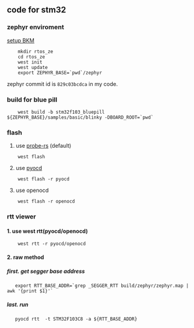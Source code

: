 ## code for stm32

### zephyr enviroment

[setup BKM](https://docs.zephyrproject.org/latest/develop/getting_started/index.html)

```shell
    mkdir rtos_ze
    cd rtos_ze
    west init
    west update
    export ZEPHYR_BASE=`pwd`/zephyr
```
zephyr commit id is `829c03bcdca` in my code.

### build for blue pill

```shell
    west build -b stm32f103_bluepill ${ZEPHYR_BASE}/samples/basic/blinky -DBOARD_ROOT=`pwd`
```

### flash

1. use [probe-rs](https://probe.rs) (default)

```shell
    west flash
```

2. use [pyocd](https://pyocd.io)

```shell
    west flash -r pyocd
```

3. use openocd

```shell
    west flash -r openocd
```

### rtt viewer

#### 1. use west rtt(pyocd/openocd)

```shell
    west rtt -r pyocd/openocd
```

#### 2. raw method

##### first. get segger base address

```shell
   export RTT_BASE_ADDR=`grep _SEGGER_RTT build/zephyr/zephyr.map | awk '{print $1}'`
   ```

##### last. run

```shell
   pyocd rtt  -t STM32F103C8 -a ${RTT_BASE_ADDR}
```
